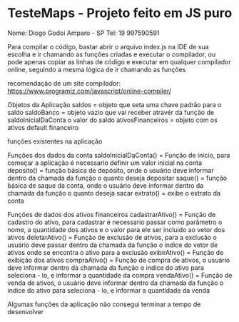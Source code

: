 # TesteMaps - Projeto feito em JS puro

Nome: Diogo Godoi
Amparo - SP
Tel: 19 997590591

Para compilar o código, bastar abrir o arquivo index.js na IDE de sua escolha e ir chamando as funções criadas e executar o compilador, ou pode apenas copiar as linhas de código e executar em qualquer compilador online, seguindo a mesma lógica de ir chamando as funções

recomendação de um site compilador: https://www.programiz.com/javascript/online-compiler/

Objetos da Aplicação
saldos = objeto que seta uma chave padrão para o saldo
saldoBanco = objeto vazio que vai receber atravér da função de saldoInicialDaConta o valor do saldo
ativosFinanceiros = objeto com os ativos default financeiro


funções existentes na aplicação

Funções dos dados da conta
saldoInicialDaConta() = Função de inicio, para começar a aplicação é necessario definir um valor inicial na conta
deposito() = função básica de depósito, onde o usuário deve informar dentro da chamada da função o quanto deseja depositar
saque() = função básica de saque da conta, onde o usuário deve informar dentro da chamada da função o quanto deseja sacar
extrato() = exibe o extrato da conta

Funções de dados dos ativos financeiros
cadastrarAtivo() = Função de cadastro do ativo, para cadastrar é necessario passar como parâmetro o nome, a quantidade dos ativos e o valor para ele ser incluido ao vetor dos ativos
deletarAtivo() = Função de exclusão de ativos, para a exclusão o usuário deve passar dentro da chamada da função o indice do vetor de ativos onde se encontra o ativo para a exclusão
exibirAtivo() = Função de exibição dos ativos
compraAtivo() = Função de compra de ativos, o usuário deve informar dentro da chamada da função o indice do ativo para seleciona - lo, e informar a quantidade da compra
vendaAtivo() = Função de venda de ativos, o usuário deve informar dentro da chamada da função o indice do ativo para seleciona - lo, e informar a quantidade da venda


Algumas funções da aplicação não consegui terminar a tempo de desenvolver







